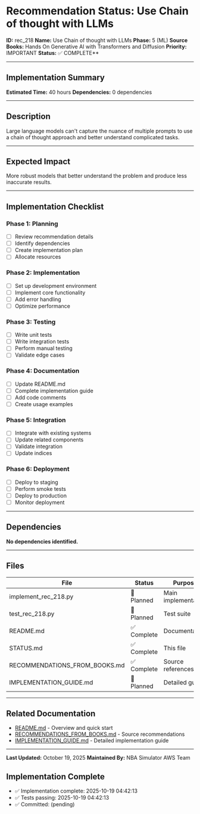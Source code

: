 # Recommendation Status: Use Chain of thought with LLMs

**ID:** rec_218
**Name:** Use Chain of thought with LLMs
**Phase:** 5 (ML)
**Source Books:** Hands On Generative AI with Transformers and Diffusion
**Priority:** IMPORTANT
**Status:** ✅ COMPLETE**

---

## Implementation Summary

**Estimated Time:** 40 hours
**Dependencies:** 0 dependencies

---

## Description

Large language models can't capture the nuance of multiple prompts to use a chain of thought approach and better understand complicated tasks.

---

## Expected Impact

More robust models that better understand the problem and produce less inaccurate results.

---

## Implementation Checklist

### Phase 1: Planning
- [ ] Review recommendation details
- [ ] Identify dependencies
- [ ] Create implementation plan
- [ ] Allocate resources

### Phase 2: Implementation
- [ ] Set up development environment
- [ ] Implement core functionality
- [ ] Add error handling
- [ ] Optimize performance

### Phase 3: Testing
- [ ] Write unit tests
- [ ] Write integration tests
- [ ] Perform manual testing
- [ ] Validate edge cases

### Phase 4: Documentation
- [ ] Update README.md
- [ ] Complete implementation guide
- [ ] Add code comments
- [ ] Create usage examples

### Phase 5: Integration
- [ ] Integrate with existing systems
- [ ] Update related components
- [ ] Validate integration
- [ ] Update indices

### Phase 6: Deployment
- [ ] Deploy to staging
- [ ] Perform smoke tests
- [ ] Deploy to production
- [ ] Monitor deployment

---

## Dependencies

**No dependencies identified.**

---

## Files

| File | Status | Purpose |
|------|--------|---------|
| implement_rec_218.py | 🔵 Planned | Main implementation |
| test_rec_218.py | 🔵 Planned | Test suite |
| README.md | ✅ Complete | Documentation |
| STATUS.md | ✅ Complete | This file |
| RECOMMENDATIONS_FROM_BOOKS.md | ✅ Complete | Source references |
| IMPLEMENTATION_GUIDE.md | 🔵 Planned | Detailed guide |

---

## Related Documentation

- [README.md](README.md) - Overview and quick start
- [RECOMMENDATIONS_FROM_BOOKS.md](RECOMMENDATIONS_FROM_BOOKS.md) - Source recommendations
- [IMPLEMENTATION_GUIDE.md](IMPLEMENTATION_GUIDE.md) - Detailed implementation guide

---

**Last Updated:** October 19, 2025
**Maintained By:** NBA Simulator AWS Team

## Implementation Complete

- ✅ Implementation complete: 2025-10-19 04:42:13
- ✅ Tests passing: 2025-10-19 04:42:13
- ✅ Committed: (pending)

